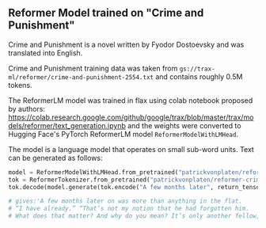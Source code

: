 ## Reformer Model trained on "Crime and Punishment" 

Crime and Punishment is a novel written by Fyodor Dostoevsky and was translated into English. 

Crime and Punishment training data was taken from `gs://trax-ml/reformer/crime-and-punishment-2554.txt` and contains 
roughly 0.5M tokens. 

The ReformerLM model was trained in flax using colab notebook proposed by authors: https://colab.research.google.com/github/google/trax/blob/master/trax/models/reformer/text_generation.ipynb and the weights were converted to Hugging Face's PyTorch ReformerLM model `ReformerModelWithLMHead`.

The model is a language model that operates on small sub-word units. Text can be generated as follows:

```python
model = ReformerModelWithLMHead.from_pretrained("patrickvonplaten/reformer-crime-and-punish")
tok = ReformerTokenizer.from_pretrained("patrickvonplaten/reformer-crime-and-punish")
tok.decode(model.generate(tok.encode("A few months later", return_tensors="pt"), do_sample=True,temperature=0.7, max_length=100)[0])

# gives:'A few months later on was more than anything in the flat. 
# “I have already.” “That’s not my notion that he had forgotten him. 
# What does that matter? And why do you mean? It’s only another fellow,” he said as he went out, as though he want'
```
